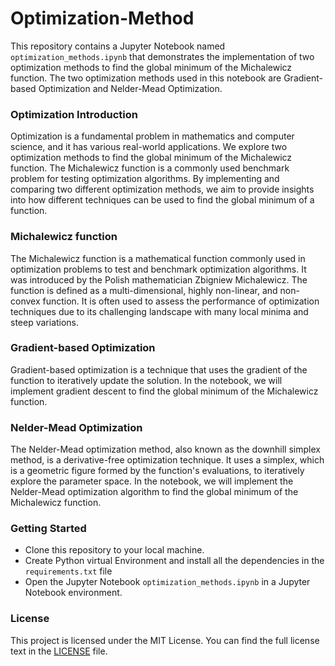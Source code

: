 # Optimization-Method

This repository contains a Jupyter Notebook named `optimization_methods.ipynb` that demonstrates the implementation of two optimization methods to find the global minimum of the Michalewicz function. The two optimization methods used in this notebook are Gradient-based Optimization and Nelder-Mead Optimization.

### Optimization Introduction

Optimization is a fundamental problem in mathematics and computer science, and it has various real-world applications. We explore two optimization methods to find the global minimum of the Michalewicz function. The Michalewicz function is a commonly used benchmark problem for testing optimization algorithms. By implementing and comparing two different optimization methods, we aim to provide insights into how different techniques can be used to find the global minimum of a function.

### Michalewicz function

The Michalewicz function is a mathematical function commonly used in optimization problems to test and benchmark optimization algorithms. It was introduced by the Polish mathematician Zbigniew Michalewicz. The function is defined as a multi-dimensional, highly non-linear, and non-convex function. It is often used to assess the performance of optimization techniques due to its challenging landscape with many local minima and steep variations.

### Gradient-based Optimization

Gradient-based optimization is a technique that uses the gradient of the function to iteratively update the solution. In the notebook, we will implement gradient descent to find the global minimum of the Michalewicz function.

### Nelder-Mead Optimization

The Nelder-Mead optimization method, also known as the downhill simplex method, is a derivative-free optimization technique. It uses a simplex, which is a geometric figure formed by the function's evaluations, to iteratively explore the parameter space. In the notebook, we will implement the Nelder-Mead optimization algorithm to find the global minimum of the Michalewicz function.

### Getting Started

- Clone this repository to your local machine.
- Create Python virtual Environment and install all the dependencies in the `requirements.txt` file
- Open the Jupyter Notebook `optimization_methods.ipynb` in a Jupyter Notebook environment.

### License

This project is licensed under the MIT License. You can find the full license text in the [LICENSE](https://github.com/mohitseventeens/Optimization-Method/blob/main/LICENSE) file.
